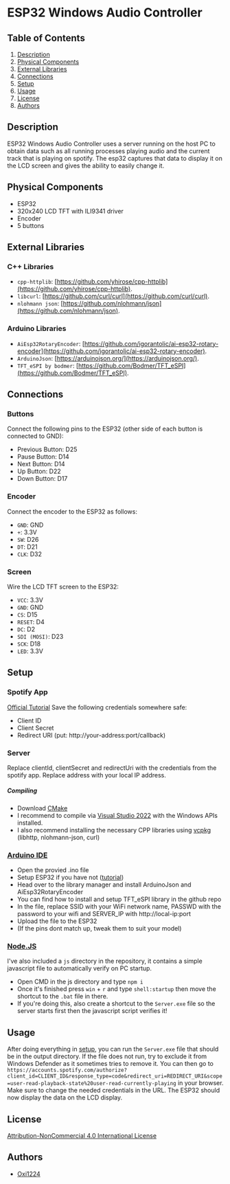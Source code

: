 # ESP32 Windows Audio Controller

## Table of Contents
1. [Description](#description)
2. [Physical Components](#physical-components)
3. [External Libraries](#external-libraries)
4. [Connections](#connections)
5. [Setup](#setup)
6. [Usage](#usage)
7. [License](#license)
8. [Authors](#authors)

## Description
ESP32 Windows Audio Controller uses a server running on the host PC to obtain data such as all running processes playing audio and the current track that is playing on spotify.
The esp32 captures that data to display it on the LCD screen and gives the ability to easily change it.

## Physical Components
- ESP32
- 320x240 LCD TFT with ILI9341 driver
- Encoder
- 5 buttons

## External Libraries

### C++ Libraries
- `cpp-httplib`: [https://github.com/yhirose/cpp-httplib](https://github.com/yhirose/cpp-httplib).
- `libcurl`: [https://github.com/curl/curl](https://github.com/curl/curl).
- `nlohmann json`: [https://github.com/nlohmann/json](https://github.com/nlohmann/json).

### Arduino Libraries
- `AiEsp32RotaryEncoder`: [https://github.com/igorantolic/ai-esp32-rotary-encoder](https://github.com/igorantolic/ai-esp32-rotary-encoder).
- `ArduinoJson`: [https://arduinojson.org/](https://arduinojson.org/).
- `TFT_eSPI by bodmer`: [https://github.com/Bodmer/TFT_eSPI](https://github.com/Bodmer/TFT_eSPI).

## Connections

### Buttons
Connect the following pins to the ESP32 (other side of each button is connected to GND):
- Previous Button: D25
- Pause Button: D14
- Next Button: D14
- Up Button: D22
- Down Button: D17

### Encoder
Connect the encoder to the ESP32 as follows:
- `GND`: GND
- `+`: 3.3V
- `SW`: D26
- `DT`: D21
- `CLK`: D32

### Screen
Wire the LCD TFT screen to the ESP32:
- `VCC`: 3.3V
- `GND`: GND
- `CS`: D15
- `RESET`: D4
- `DC`: D2
- `SDI (MOSI)`: D23
- `SCK`: D18
- `LED`: 3.3V

## Setup

### Spotify App
[Official Tutorial](https://developer.spotify.com/documentation/web-api/concepts/apps)
Save the following credentials somewhere safe:
- Client ID
- Client Secret
- Redirect URI (put: http://your-address:port/callback)

### Server
Replace clientId, clientSecret and redirectUri with the credentials from the spotify app.
Replace address with your local IP address.

##### Compiling
- Download [CMake](https://cmake.org/)
- I recommend to compile via [Visual Studio 2022](https://visualstudio.microsoft.com/pl/vs/) with the Windows APIs installed.
- I also recommend installing the necessary CPP libraries using [vcpkg](https://vcpkg.io/en/) (libhttp, nlohmann-json, curl)

### [Arduino IDE](https://www.arduino.cc/en/software)
- Open the provied .ino file
- Setup ESP32 if you have not ([tutorial](https://randomnerdtutorials.com/installing-the-esp32-board-in-arduino-ide-windows-instructions/))
- Head over to the library manager and install ArduinoJson and AiEsp32RotaryEncoder
- You can find how to install and setup TFT_eSPI library in the github repo
- In the file, replace SSID with your WiFi network name, PASSWD with the password to your wifi and SERVER_IP with http://local-ip:port
- Upload the file to the ESP32
- (If the pins dont match up, tweak them to suit your model)

### [Node.JS](https://nodejs.org/en)
I've also included a ``js`` directory in the repository, it contains a simple javascript file to automatically verify on PC startup.
- Open CMD in the js directory and type ``npm i``
- Once it's finished press ``win`` + ``r`` and type ``shell:startup`` then move the shortcut to the ``.bat`` file in there.
- If you're doing this, also create a shortcut to the ``Server.exe`` file so the server starts first then the javascript script verifies it!

## Usage
After doing everything in [setup](#setup), you can run the ``Server.exe`` file that should be in the output directory.
If the file does not run, try to exclude it from Windows Defender as it sometimes tries to remove it.
You can then go to ``https://accounts.spotify.com/authorize?client_id=CLIENT_ID&response_type=code&redirect_uri=REDIRECT_URI&scope=user-read-playback-state%20user-read-currently-playing`` in your browser.
Make sure to change the needed credentials in the URL.
The ESP32 should now display the data on the LCD display.

## License
[Attribution-NonCommercial 4.0 International License](LICENSE.md)

## Authors
- [Oxi1224](https://github.com/oxi1224)
